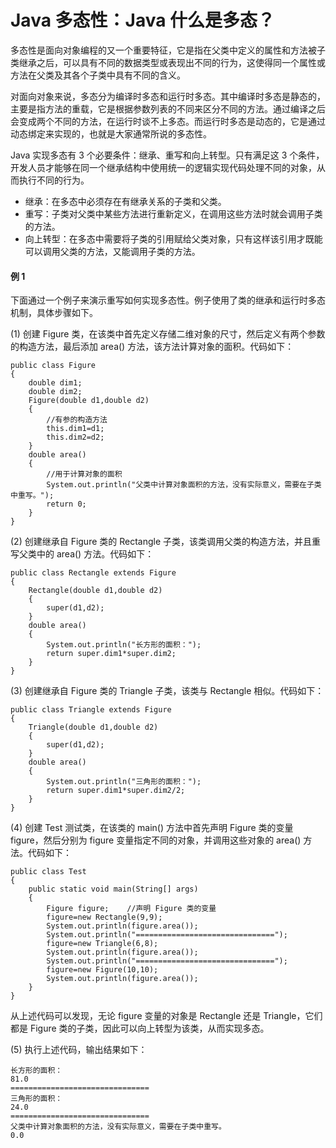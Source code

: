# Java 多态性：Java 什么是多态？

多态性是面向对象编程的又一个重要特征，它是指在父类中定义的属性和方法被子类继承之后，可以具有不同的数据类型或表现出不同的行为，这使得同一个属性或方法在父类及其各个子类中具有不同的含义。

对面向对象来说，多态分为编译时多态和运行时多态。其中编译时多态是静态的，主要是指方法的重载，它是根据参数列表的不同来区分不同的方法。通过编译之后会变成两个不同的方法，在运行时谈不上多态。而运行时多态是动态的，它是通过动态绑定来实现的，也就是大家通常所说的多态性。

Java 实现多态有 3 个必要条件：继承、重写和向上转型。只有满足这 3 个条件，开发人员才能够在同一个继承结构中使用统一的逻辑实现代码处理不同的对象，从而执行不同的行为。

*   继承：在多态中必须存在有继承关系的子类和父类。
*   重写：子类对父类中某些方法进行重新定义，在调用这些方法时就会调用子类的方法。
*   向上转型：在多态中需要将子类的引用赋给父类对象，只有这样该引用才既能可以调用父类的方法，又能调用子类的方法。

#### 例 1

下面通过一个例子来演示重写如何实现多态性。例子使用了类的继承和运行时多态机制，具体步骤如下。

(1) 创建 Figure 类，在该类中首先定义存储二维对象的尺寸，然后定义有两个参数的构造方法，最后添加 area() 方法，该方法计算对象的面积。代码如下：

```
public class Figure
{
    double dim1;
    double dim2;
    Figure(double d1,double d2)
    {
        //有参的构造方法
        this.dim1=d1;
        this.dim2=d2;
    }
    double area()
    {
        //用于计算对象的面积
        System.out.println("父类中计算对象面积的方法，没有实际意义，需要在子类中重写。");
        return 0;
    }
}
```

(2) 创建继承自 Figure 类的 Rectangle 子类，该类调用父类的构造方法，并且重写父类中的 area() 方法。代码如下：

```
public class Rectangle extends Figure
{
    Rectangle(double d1,double d2)
    {
        super(d1,d2);
    }
    double area()
    {
        System.out.println("长方形的面积：");
        return super.dim1*super.dim2;
    }
}
```

(3) 创建继承自 Figure 类的 Triangle 子类，该类与 Rectangle 相似。代码如下：

```
public class Triangle extends Figure
{
    Triangle(double d1,double d2)
    {
        super(d1,d2);
    }
    double area()
    {
        System.out.println("三角形的面积：");
        return super.dim1*super.dim2/2;
    }
}
```

(4) 创建 Test 测试类，在该类的 main() 方法中首先声明 Figure 类的变量 figure，然后分别为 figure 变量指定不同的对象，并调用这些对象的 area() 方法。代码如下：

```
public class Test
{
    public static void main(String[] args)
    {
        Figure figure;    //声明 Figure 类的变量
        figure=new Rectangle(9,9);
        System.out.println(figure.area());
        System.out.println("===============================");
        figure=new Triangle(6,8);
        System.out.println(figure.area());
        System.out.println("===============================");
        figure=new Figure(10,10);
        System.out.println(figure.area());
    }
}
```

从上述代码可以发现，无论 figure 变量的对象是 Rectangle 还是 Triangle，它们都是 Figure 类的子类，因此可以向上转型为该类，从而实现多态。

(5) 执行上述代码，输出结果如下：

```
长方形的面积：
81.0
===============================
三角形的面积：
24.0
===============================
父类中计算对象面积的方法，没有实际意义，需要在子类中重写。
0.0
```